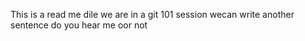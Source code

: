 This is a read me dile
we are in a git 101 session
wecan write another sentence
do you hear me oor not
